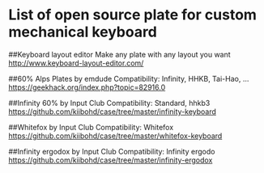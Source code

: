 # List of open source plate for custom mechanical keyboard


##Keyboard layout editor
Make any plate with any layout you want
http://www.keyboard-layout-editor.com/

##60% Alps Plates by emdude
Compatibility: Infinity, HHKB, Tai-Hao, ...
https://geekhack.org/index.php?topic=82916.0


##Infinity 60% by Input Club
Compatibility: Standard, hhkb3
https://github.com/kiibohd/case/tree/master/infinity-keyboard


##Whitefox by Input Club
Compatibility: Whitefox
https://github.com/kiibohd/case/tree/master/whitefox-keyboard


##Infinity ergodox by Input Club
Compatibility: Infinity ergodo
https://github.com/kiibohd/case/tree/master/infinity-ergodox
